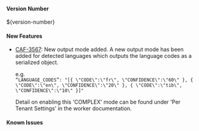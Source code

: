 #### Version Number
${version-number}

#### New Features
- [CAF-3567](https://jira.autonomy.com/browse/CAF-3567): New output mode added.
    A new output mode has been added for detected languages which outputs the language codes as a serialized object.
    
    e.g.        
      ```
      “LANGUAGE_CODES”: "[{ \"CODE\":\"fr\", \"CONFIDENCE\":\"60\" }, { \"CODE\":\"en\", \"CONFIDENCE\":\"20\" }, { \"CODE\":\"tib\", \"CONFIDENCE\":\"10\" }]"
      ```
      
    Detail on enabling this 'COMPLEX' mode can be found under 'Per Tenant Settings' in the worker documentation.
    
#### Known Issues
